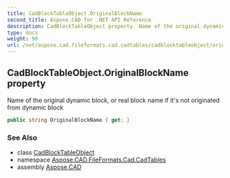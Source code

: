 ```yaml
---
title: CadBlockTableObject.OriginalBlockName
second_title: Aspose.CAD for .NET API Reference
description: CadBlockTableObject property. Name of the original dynamic block or real block name if its not originated from dynamic block
type: docs
weight: 90
url: /net/aspose.cad.fileformats.cad.cadtables/cadblocktableobject/originalblockname/
---
```

## CadBlockTableObject.OriginalBlockName property

Name of the original dynamic block, or real block name if it's not originated from dynamic block

```csharp
public string OriginalBlockName { get; }
```

### See Also

* class [CadBlockTableObject](../)
* namespace [Aspose.CAD.FileFormats.Cad.CadTables](../../cadblocktableobject/)
* assembly [Aspose.CAD](../../../)


